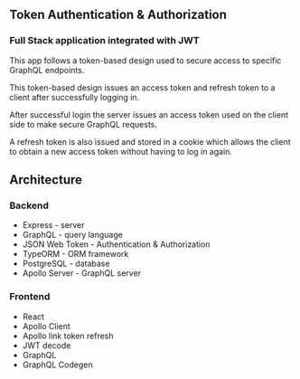 ## Token Authentication & Authorization

### Full Stack application integrated with JWT

This app follows a token-based design used to secure access to specific GraphQL endpoints.

This token-based design issues an access token and refresh token to a client after successfully logging in.

After successful login the server issues an access token used on the client side to make secure GraphQL requests.

A refresh token is also issued and stored in a cookie which allows the client to obtain a new access token without having to log in again.

## Architecture
### Backend
- Express - server
- GraphQL - query language
- JSON Web Token - Authentication & Authorization
- TypeORM - ORM framework
- PostgreSQL - database
- Apollo Server - GraphQL server

### Frontend
- React
- Apollo Client
- Apollo link token refresh
- JWT decode
- GraphQL
- GraphQL Codegen

